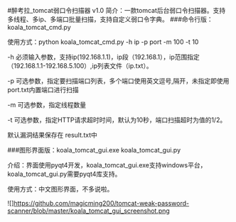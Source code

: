 #醉考拉_tomcat弱口令扫描器 v1.0
简介：一款tomcat后台弱口令扫描器。支持多线程、多ip、多端口批量扫描，支持自定义弱口令字典。
###命令行版：koala_tomcat_cmd.py

使用方式：python koala_tomcat_cmd.py -h ip -p port -m 100 -t 10

-h 必须输入参数，支持ip(192.168.1.1)，ip段（192.168.1），ip范围指定（192.168.1.1-192.168.5.100）,ip列表文件（ip.txt）。

-p 可选参数，指定要扫描端口列表，多个端口使用英文逗号,隔开，未指定即使用port.txt内置端口进行扫描

-m 可选参数，指定线程数量

-t 可选参数，指定HTTP请求超时时间，默认为10秒，端口扫描超时为值的1/2。

默认漏洞结果保存在 result.txt中


###图形界面版：koala_tomcat_gui.exe  koala_tomcat_gui.py 

介绍：界面使用pyqt4开发，koala_tomcat_gui.exe支持windows平台，koala_tomcat_gui.py需要pyqt4库支持。

使用方式：中文图形界面，不多说啦。

![]https://github.com/magicming200/tomcat-weak-password-scanner/blob/master/koala_tomcat_gui_screenshot.png
